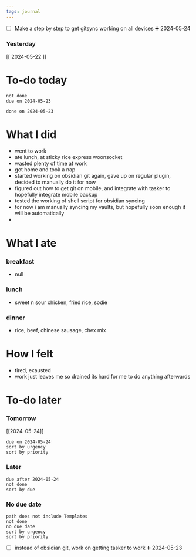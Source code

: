 ```yaml
---
tags: journal
---
```

- [ ] Make a step by step to get gitsync working on all devices ➕ 2024-05-24
### Yesterday
[[ 2024-05-22 ]]
# To-do today

 ```tasks
 not done
 due on 2024-05-23
 ```

 ```tasks
 done on 2024-05-23
 ```

# What I did

- went to work
- ate lunch, at sticky rice express woonsocket
- wasted plenty of time at work
- got home and took a nap
- started working on obsidian git again, gave up on regular plugin, decided to manually do it for now
- figured out how to get git on mobile, and integrate with tasker to hopefully integrate mobile backup
- tested the working of shell script for obsidian syncing
- for now i am manually syncing my vaults, but hopefully soon enough it will be automatically
- 
# What I ate

### breakfast
- null

### lunch
- sweet n sour chicken, fried rice, sodie

### dinner
- rice, beef, chinese sausage, chex mix

# How I felt

- tired, exausted
- work just leaves me so drained its hard for me to do anything afterwards

# To-do later

### Tomorrow 
[[2024-05-24]]
 ```tasks
 due on 2024-05-24
 sort by urgency
 sort by priority
 ```

### Later

 ```tasks
 due after 2024-05-24
 not done
 sort by due
 ```

### No due date

 ```tasks
 path does not include Templates
 not done
 no due date
 sort by urgency
 sort by priority
 ```


- [ ] instead of obsidian git, work on getting tasker to work ➕ 2024-05-23